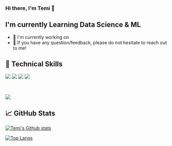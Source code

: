 ### Hi there, I'm Temi 👋

## I'm currently Learning Data Science & ML

- 🌱 I'm currently working on 
- 💬 If you have any question/feedback, please do not hesitate to reach out to me!


## 💼 Technical Skills

![](https://img.shields.io/badge/Code-Python-informational?style=flat&logo=Python&color=26e34f)
![](https://img.shields.io/badge/Code-PostgreSQL-informational?style=flat&logo=PostgreSQL&color=336791)
![](https://img.shields.io/badge/Code-HTML5-informational?style=flat&logo=HTML5&color=E34F26)
![](https://img.shields.io/badge/Style-CSS3-informational?style=flat&logo=CSS3&color=1572B6)

</br>

![](https://img.shields.io/badge/Tools-GitHub-informational?style=flat&logo=GitHub&color=181717)


## 📈 GitHub Stats 

[![Temi's Github stats](https://github-readme-stats.vercel.app/api?username=temikelani)](https://github.com/temikelani)

[![Top Langs](https://github-readme-stats.vercel.app/api/top-langs/?username=temikelani&layout=compact)](https://github.com/temikelani)

<!-- [![Visitors](https://visitor-badge.glitch.me/badge?page_id=BigRichi.BigRichi)](https://www.yushi.dev/) -->

